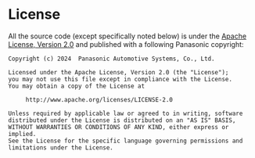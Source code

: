 # License

All the source code (except specifically noted below) is under the [Apache License, Version 2.0](https://www.apache.org/licenses/LICENSE-2.0.html) and published with a following Panasonic copyright:

```
Copyright (c) 2024  Panasonic Automotive Systems, Co., Ltd.

Licensed under the Apache License, Version 2.0 (the "License");
you may not use this file except in compliance with the License.
You may obtain a copy of the License at

     http://www.apache.org/licenses/LICENSE-2.0

Unless required by applicable law or agreed to in writing, software
distributed under the License is distributed on an "AS IS" BASIS,
WITHOUT WARRANTIES OR CONDITIONS OF ANY KIND, either express or implied.
See the License for the specific language governing permissions and
limitations under the License.
```
